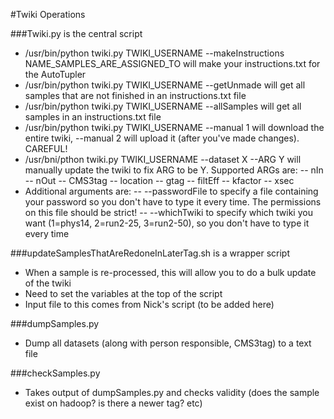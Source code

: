 #Twiki Operations

###Twiki.py is the central script
  - /usr/bin/python twiki.py TWIKI_USERNAME --makeInstructions NAME_SAMPLES_ARE_ASSIGNED_TO will make your instructions.txt for the AutoTupler
  - /usr/bin/python twiki.py TWIKI_USERNAME --getUnmade will get all samples that are not finished in an instructions.txt file 
  - /usr/bin/python twiki.py TWIKI_USERNAME --allSamples will get all samples in an instructions.txt file 
  - /usr/bin/python twiki.py TWIKI_USERNAME --manual 1 will download the entire twiki, --manual 2 will upload it (after you've made changes).  CAREFUL!
  - /usr/bni/pthon twiki.py TWIKI_USERNAME --dataset X --ARG Y will manually update the twiki to fix ARG to be Y.  Supported ARGs are:
     -- nIn
     -- nOut
     -- CMS3tag
     -- location
     -- gtag
     -- filtEff
     -- kfactor
     -- xsec
  - Additional arguments are:
     -- --passwordFile to specify a file containing your password so you don't have to type it every time.  The permissions on this file should be strict!
     -- --whichTwiki to specify which twiki you want (1=phys14, 2=run2-25, 3=run2-50), so you don't have to type it every time

###updateSamplesThatAreRedoneInLaterTag.sh is a wrapper script
  - When a sample is re-processed, this will allow you to do a bulk update of the twiki
  - Need to set the variables at the top of the script
  - Input file to this comes from Nick's script (to be added here)

###dumpSamples.py 
  - Dump all datasets (along with person responsible, CMS3tag) to a text file

###checkSamples.py
  - Takes output of dumpSamples.py and checks validity (does the sample exist on hadoop? is there a newer tag? etc)
